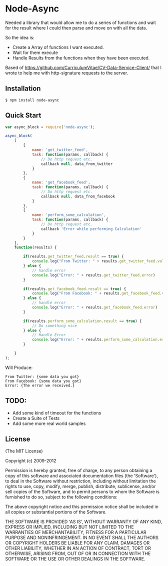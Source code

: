 
# Node-Async

Needed a library that would allow me to do a series of functions and wait for the result where I could then parse and move on with all the data.

So the idea is:
* Create a Array of functions I want executed.
* Wait for them execute
* Handle Results from the functions when they have been executed.

Based of https://github.com/CurriculumVitae/CV-Data-Service-Client/ that I wrote to help me with http-signature requests to the server.

## Installation
 
    $ npm install node-async

## Quick Start

```js
var async_block = require('node-async');

async_block(
	[
		{
			name: 'get_twitter_feed',
			task: function(params, callback) {
				// Do http request etc.
				callback null, data_from_twitter
			}
		},
		{
			name: 'get_facebook_feed',
			task: function(params, callback) {
				// Do http request etc.
				callback null, data_from_facebook
			}
		},
		{
			name: 'perform_some_calculation',
			task: function(params, callback) {
				// Do http request etc.
				callback 'Error while performing Calculation'
			}
		}
	],
	function(results) {

		if(results.get_twitter_feed.result == true) {
			console.log("From Twitter: " + results.get_twitter_feed.value);
		} else {
			// handle error
			console.log("Error: " + results.get_twitter_feed.error)
		}

		if(results.get_facebook_feed.result == true) {
			console.log("From Facebook: " + results.get_facebook_feed.value);
		} else {
			// handle error
			console.log("Error: " + results.get_facebook_feed.error)
		}

		if(results.perform_some_calculation.result == true) {
			// Do something nice
		} else {
			// Handle Error
			console.log("Error: " + results.perform_some_calculation.error)
		}

	}
);
```

Will Produce:

	From Twitter: {some data you got}
	From Facebook: {some data you got}
	Error: {The error we received.}

## TODO:

* Add some kind of timeout for the functions
* Create a Suite of Tests
* Add some more real world samples

## License 

(The MIT License)

Copyright (c) 2009-2012

Permission is hereby granted, free of charge, to any person obtaining
a copy of this software and associated documentation files (the
'Software'), to deal in the Software without restriction, including
without limitation the rights to use, copy, modify, merge, publish,
distribute, sublicense, and/or sell copies of the Software, and to
permit persons to whom the Software is furnished to do so, subject to
the following conditions:

The above copyright notice and this permission notice shall be
included in all copies or substantial portions of the Software.

THE SOFTWARE IS PROVIDED 'AS IS', WITHOUT WARRANTY OF ANY KIND,
EXPRESS OR IMPLIED, INCLUDING BUT NOT LIMITED TO THE WARRANTIES OF
MERCHANTABILITY, FITNESS FOR A PARTICULAR PURPOSE AND NONINFRINGEMENT.
IN NO EVENT SHALL THE AUTHORS OR COPYRIGHT HOLDERS BE LIABLE FOR ANY
CLAIM, DAMAGES OR OTHER LIABILITY, WHETHER IN AN ACTION OF CONTRACT,
TORT OR OTHERWISE, ARISING FROM, OUT OF OR IN CONNECTION WITH THE
SOFTWARE OR THE USE OR OTHER DEALINGS IN THE SOFTWARE.